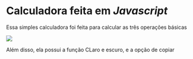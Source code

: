 <h1>Calculadora feita em <i>Javascript</i></h1>
<p>Essa simples calculadora foi feita para calcular as três operações básicas</p>
<img src=![titi](https://github.com/LissaaMM/calc-js/assets/152804250/eee91e44-333e-4d89-b2ca-8223a24f46e6)>
<p>Além disso, ela possui a função CLaro e escuro, e a opção de copiar</p>
